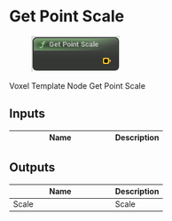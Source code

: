 # Get Point Scale

<div align="left" data-full-width="false">

<figure><img src="Get_Point_Scale.png" alt=""><figcaption></figcaption></figure>

</div>

Voxel Template Node Get Point Scale

## Inputs

<table>
<thead><tr><th width="170">Name</th><th>Description</th></tr></thead>
<tbody>
</tbody>
</table>

## Outputs

<table>
<thead><tr><th width="170">Name</th><th>Description</th></tr></thead>
<tbody>
<tr><td>Scale</td><td>Scale</td></tr>
</tbody>
</table>
